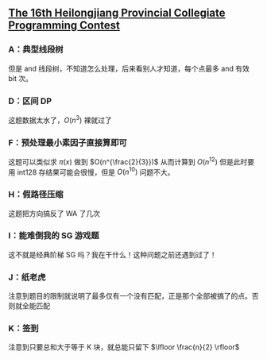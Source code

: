
## [The 16th Heilongjiang Provincial Collegiate Programming Contest](https://codeforces.com/gym/103107)

### A：典型线段树

但是 and 线段树，不知道怎么处理，后来看别人才知道，每个点最多 and 有效 bit 次。

### D：区间 DP

这题数据太水了，$O(n^3)$ 裸就过了

### F：预处理最小素因子直接算即可

这题可以类似求 $\pi(x)$ 做到 $O(n^{\frac{2}{3}})$ 从而计算到 $O(n^12)$ 但是此时要用 int128 存结果可能会很慢，但是 $O(n^10)$ 问题不大。

### H：假路径压缩

这题把方向搞反了 WA 了几次

### I：能难倒我的 SG 游戏题

这不就是经典阶梯 SG 吗？我在干什么！这种问题之前还遇到过了！

### J：纸老虎

注意到题目的限制就说明了最多仅有一个没有匹配，正是那个全部被搞了的点。否则就全能匹配

### K：签到

注意到只要总和大于等于 K 块，就总能只留下 $\lfloor \frac{n}{2} \rfloor$
